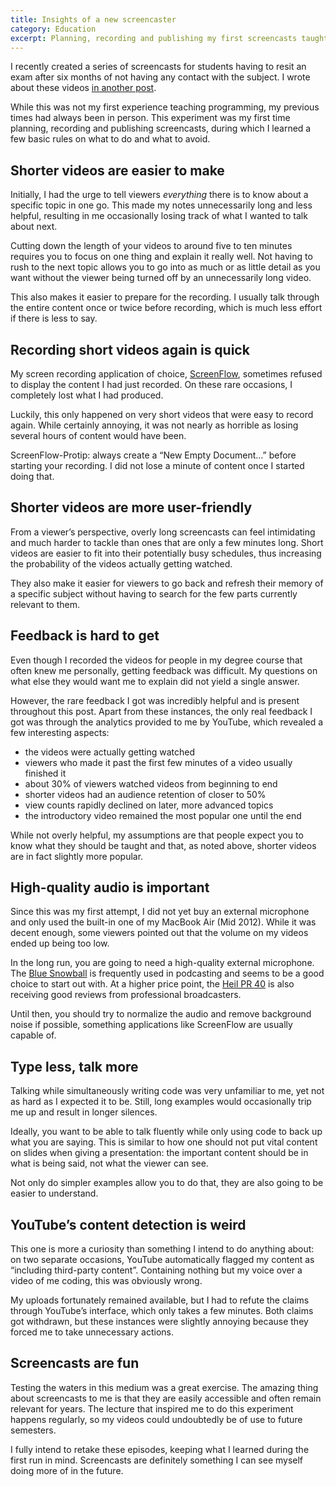 ```yaml
---
title: Insights of a new screencaster
category: Education
excerpt: Planning, recording and publishing my first screencasts taught me a few basics to look out for when getting started in the field of infoproducts.
---
```

I recently created a series of screencasts for students having to resit an exam after six months of not having any contact with the subject. I wrote about these videos [in another post](#!/posts/screencasts-on-standard-ml-in-german).

While this was not my first experience teaching programming, my previous times had always been in person. This experiment was my first time planning, recording and publishing screencasts, during which I learned a few basic rules on what to do and what to avoid.

## Shorter videos are easier to make

Initially, I had the urge to tell viewers *everything* there is to know about a specific topic in one go. This made my notes unnecessarily long and less helpful, resulting in me occasionally losing track of what I wanted to talk about next.

Cutting down the length of your videos to around five to ten minutes requires you to focus on one thing and explain it really well. Not having to rush to the next topic allows you to go into as much or as little detail as you want without the viewer being turned off by an unnecessarily long video.

This also makes it easier to prepare for the recording. I usually talk through the entire content once or twice before recording, which is much less effort if there is less to say.

## Recording short videos again is quick

My screen recording application of choice, [ScreenFlow](http://www.telestream.net/screenflow/overview.htm), sometimes refused to display the content I had just recorded. On these rare occasions, I completely lost what I had produced.

Luckily, this only happened on very short videos that were easy to record again. While certainly annoying, it was not nearly as horrible as losing several hours of content would have been.

ScreenFlow-Protip: always create a “New Empty Document&hellip;” before starting your recording. I did not lose a minute of content once I started doing that.

## Shorter videos are more user-friendly

From a viewer’s perspective, overly long screencasts can feel intimidating and much harder to tackle than ones that are only a few minutes long. Short videos are easier to fit into their potentially busy schedules, thus increasing the probability of the videos actually getting watched.

They also make it easier for viewers to go back and refresh their memory of a specific subject without having to search for the few parts currently relevant to them.

## Feedback is hard to get

Even though I recorded the videos for people in my degree course that often knew me personally, getting feedback was difficult. My questions on what else they would want me to explain did not yield a single answer.

However, the rare feedback I got was incredibly helpful and is present throughout this post. Apart from these instances, the only real feedback I got was through the analytics provided to me by YouTube, which revealed a few interesting aspects:

- the videos were actually getting watched
- viewers who made it past the first few minutes of a video usually finished it
- about 30% of viewers watched videos from beginning to end
- shorter videos had an audience retention of closer to 50%
- view counts rapidly declined on later, more advanced topics
- the introductory video remained the most popular one until the end

While not overly helpful, my assumptions are that people expect you to know what they should be taught and that, as noted above, shorter videos are in fact slightly more popular.

## High-quality audio is important

Since this was my first attempt, I did not yet buy an external microphone and only used the built-in one of my MacBook Air (Mid 2012). While it was decent enough, some viewers pointed out that the volume on my videos ended up being too low.

In the long run, you are going to need a high-quality external microphone. The [Blue Snowball](http://bluemic.com/snowball/) is frequently used in podcasting and seems to be a good choice to start out with. At a higher price point, the [Heil PR 40](http://www.heilsound.com/pro/microphones/pr-40) is also receiving good reviews from professional broadcasters.

Until then, you should try to normalize the audio and remove background noise if possible, something applications like ScreenFlow are usually capable of.

## Type less, talk more

Talking while simultaneously writing code was very unfamiliar to me, yet not as hard as I expected it to be. Still, long examples would occasionally trip me up and result in longer silences.

Ideally, you want to be able to talk fluently while only using code to back up what you are saying. This is similar to how one should not put vital content on slides when giving a presentation: the important content should be in what is being said, not what the viewer can see.

Not only do simpler examples allow you to do that, they are also going to be easier to understand.

## YouTube’s content detection is weird

This one is more a curiosity than something I intend to do anything about: on two separate occasions, YouTube automatically flagged my content as “including third-party content”. Containing nothing but my voice over a video of me coding, this was obviously wrong.

My uploads fortunately remained available, but I had to refute the claims through YouTube’s interface, which only takes a few minutes. Both claims got withdrawn, but these instances were slightly annoying because they forced me to take unnecessary actions.

## Screencasts are fun

Testing the waters in this medium was a great exercise. The amazing thing about screencasts to me is that they are easily accessible and often remain relevant for years. The lecture that inspired me to do this experiment happens regularly, so my videos could undoubtedly be of use to future semesters.

I fully intend to retake these episodes, keeping what I learned during the first run in mind. Screencasts are definitely something I can see myself doing more of in the future.
